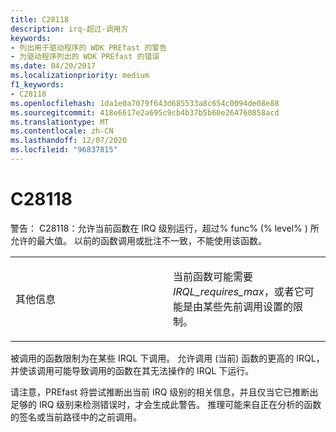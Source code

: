 ```yaml
---
title: C28118
description: irq-超过-调用方
keywords:
- 列出用于驱动程序的 WDK PREfast 的警告
- 为驱动程序列出的 WDK PREfast 的错误
ms.date: 04/20/2017
ms.localizationpriority: medium
f1_keywords:
- C28118
ms.openlocfilehash: 1da1e0a7079f643d685533a8c654c0094de08e88
ms.sourcegitcommit: 418e6617e2a695c9cb4b37b5b60e264760858acd
ms.translationtype: MT
ms.contentlocale: zh-CN
ms.lasthandoff: 12/07/2020
ms.locfileid: "96837815"
---
```

# <a name="c28118"></a>C28118

警告： C28118：允许当前函数在 IRQ 级别运行，超过% func% (% level% ) 所允许的最大值。 以前的函数调用或批注不一致，不能使用该函数。

<table>
<colgroup>
<col width="50%" />
<col width="50%" />
</colgroup>
<tbody>
<tr class="odd">
<td align="left"><p>其他信息</p></td>
<td align="left"><p>当前函数可能需要 <em>IRQL_requires_max</em>，或者它可能是由某些先前调用设置的限制。</p></td>
</tr>
</tbody>
</table>

被调用的函数限制为在某些 IRQL 下调用。  允许调用 (当前) 函数的更高的 IRQL，并使该调用可能导致调用的函数在其无法操作的 IRQL 下运行。

请注意，PREfast 将尝试推断出当前 IRQ 级别的相关信息，并且仅当它已推断出足够的 IRQ 级别来检测错误时，才会生成此警告。  推理可能来自正在分析的函数的签名或当前路径中的之前调用。
